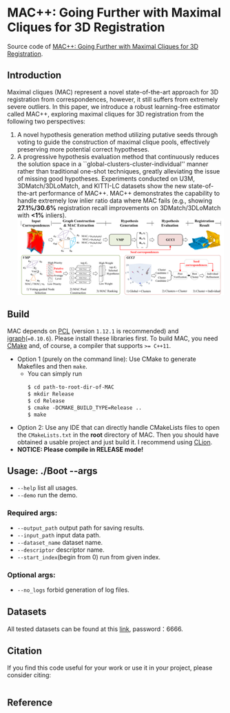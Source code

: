 # MAC++: Going Further with Maximal Cliques for 3D Registration
Source code of [MAC++: Going Further with Maximal Cliques for 3D Registration](). 

## Introduction
Maximal cliques (MAC) represent a novel state-of-the-art approach for 3D registration from correspondences, however, it still suffers from extremely severe outliers. In this paper, we introduce a robust learning-free estimator called MAC++, exploring maximal cliques for 3D registration from the following two perspectives:
1) A novel hypothesis generation method utilizing putative seeds through voting to guide the construction of maximal clique pools, effectively preserving more potential correct hypotheses. 
2) A progressive hypothesis evaluation method that continuously reduces the solution space in a ``global-clusters-cluster-individual'' manner rather than traditional one-shot techniques, greatly alleviating the issue of missing good hypotheses. 
Experiments conducted on U3M, 3DMatch/3DLoMatch, and KITTI-LC datasets show the new state-of-the-art performance of MAC++. MAC++ demonstrates the capability to handle extremely low inlier ratio data where MAC fails (e.g., showing **27.1\%/30.6\%** registration recall improvements on 3DMatch/3DLoMatch with **<1\%** inliers).
![](figures/pipeline.png)

## Build
MAC depends on [PCL](https://github.com/PointCloudLibrary/pcl/tags) (version `1.12.1` is recommended) and [igraph](https://github.com/igraph/igraph/tags)(`=0.10.6`). Please install these libraries first.
To build MAC, you need [CMake](https://cmake.org/download/) and, of course, a compiler that supports `>= C++11`.
- Option 1 (purely on the command line): Use CMake to generate Makefiles and then `make`.
    - You can simply run
      ```
      $ cd path-to-root-dir-of-MAC
      $ mkdir Release
      $ cd Release
      $ cmake -DCMAKE_BUILD_TYPE=Release ..
      $ make
      ```
- Option 2: Use any IDE that can directly handle CMakeLists files to open the `CMakeLists.txt` in the **root** directory of MAC. Then you should have obtained a usable project and just build it. I recommend using [CLion](https://www.jetbrains.com/clion/).
- **NOTICE: Please compile in RELEASE mode!**

## Usage: ./Boot --args
* `--help` list all usages.
* `--demo` run the demo.
### Required args:
* `--output_path` output path for saving results.
* `--input_path` input data path.
* `--dataset_name` dataset name.
* `--descriptor` descriptor name.
* `--start_index`(begin from 0) run from given index.
### Optional args:
* `--no_logs` forbid generation of log files.

## Datasets
All tested datasets can be found at this [link](https://pan.baidu.com/s/1ZCCWQykKbbYYFsnLC9z6iA?pwd=6666), password：6666.

## Citation
If you find this code useful for your work or use it in your project, please consider citing:
```

```
## Reference
